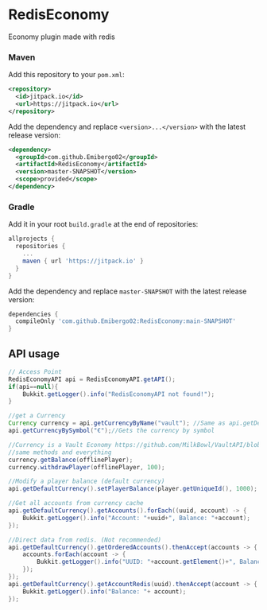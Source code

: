 # RedisEconomy
Economy plugin made with redis

### Maven
Add this repository to your `pom.xml`:
```xml
<repository>
  <id>jitpack.io</id>
  <url>https://jitpack.io</url>
</repository>  
```

Add the dependency and replace `<version>...</version>` with the latest release version:
```xml
<dependency>
  <groupId>com.github.Emibergo02</groupId>
  <artifactId>RedisEconomy</artifactId>
  <version>master-SNAPSHOT</version>
  <scope>provided</scope>
</dependency>
```

### Gradle
Add it in your root `build.gradle` at the end of repositories:
```gradle
allprojects {
  repositories {
    ...
    maven { url 'https://jitpack.io' }
  }
}
```

Add the dependency and replace `master-SNAPSHOT` with the latest release version:
```gradle
dependencies {
  compileOnly 'com.github.Emibergo02:RedisEconomy:main-SNAPSHOT'
}
```
## API usage

```java
// Access Point
RedisEconomyAPI api = RedisEconomyAPI.getAPI();
if(api==null){
    Bukkit.getLogger().info("RedisEconomyAPI not found!");
}

//get a Currency
Currency currency = api.getCurrencyByName("vault"); //Same as api.getDefaultCurrency()
api.getCurrencyBySymbol("€");//Gets the currency by symbol

//Currency is a Vault Economy https://github.com/MilkBowl/VaultAPI/blob/master/src/main/java/net/milkbowl/vault/economy/Economy.java, 
//same methods and everything
currency.getBalance(offlinePlayer);
currency.withdrawPlayer(offlinePlayer, 100);

//Modify a player balance (default currency)
api.getDefaultCurrency().setPlayerBalance(player.getUniqueId(), 1000);

//Get all accounts from currency cache
api.getDefaultCurrency().getAccounts().forEach((uuid, account) -> {
    Bukkit.getLogger().info("Account: "+uuid+", Balance: "+account);
});

//Direct data from redis. (Not recommended)
api.getDefaultCurrency().getOrderedAccounts().thenAccept(accounts -> {
    accounts.forEach(account -> {
        Bukkit.getLogger().info("UUID: "+account.getElement()+", Balance: "+account.getScore());
    });
});
api.getDefaultCurrency().getAccountRedis(uuid).thenAccept(account -> {
    Bukkit.getLogger().info("Balance: "+ account);
});
```
